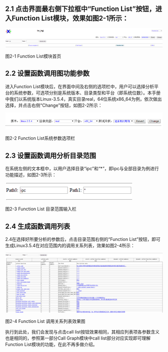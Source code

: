 ## 2.1	点击界面最右侧下拉框中“Function List”按钮，进入Function List模块，效果如图2-1所示：

![图2-1 Function List模块首页](fig/2-01.png "图2-1 Function List模块首页")

图2-1 Function List模块首页

## 2.2	设置函数调用图功能参数
进入Function List模块后，在界面中间及右侧的选项栏中，用户可以选择分析平台的系统参数，可选项分别是系统版本、目录类型和平台（即系统位数）。本手册中我们以系统版本Linux-3.5.4，真实目录real，64位系统x86_64为例，依次做出选择，并点击右侧“Change”按钮，如图2-2所示：

![图2-2 Function List系统参数选项栏](fig/2-02.png "图2-2 Function List系统参数选项栏")

图2-2 Function List系统参数选项栏

## 2.3	设置函数调用分析目录范围
在系统左侧的文本框中，以用户选择目录“ipc”和“*”，即ipc与全部目录为例进行功能描述，如图2-3所示：

![图2-3 Function List 目录范围输入栏](fig/2-03.png "图2-3 Function List 目录范围输入栏")

图2-3 Function List 目录范围输入栏

## 2.4	生成函数调用列表
2.4在选择好所要分析的参数后，点击目录范围右侧的“Function List”按钮，即可生成Linux3.5.4在对应范围内的调用关系列表，效果如图2-4所示：

![图2-4 Function List 调用关系列表效果图](fig/2-04.png "图2-4 Function List 调用关系列表效果图")

图2-4 Function List 调用关系列表效果图

执行到此处，我们会发现与点击call list按钮效果相同，其相应列表项各参数含义也是相同的，参照第一部分Call Graph模块中call list部分对应实现即可理解Function List模块的功能，在此不再多做介绍。

